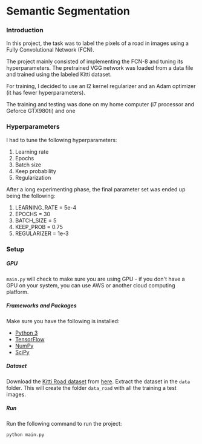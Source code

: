 # Semantic Segmentation
### Introduction
In this project, the task was to label the pixels of a road in images using a Fully Convolutional Network (FCN).

The project mainly consisted of implementing the FCN-8 and tuning its hyperparameters. The pretrained VGG network was loaded from a data file and trained using the labeled Kitti dataset.

For training, I decided to use an l2 kernel regularizer and an Adam optimizer (it has fewer hyperparameters).

The training and testing was done on my home computer (i7 processor and Geforce GTX980ti) and one

### Hyperparameters

I had to tune the following hyperparameters:
1. Learning rate
2. Epochs
3. Batch size
4. Keep probability
5. Regularization

After a long experimenting phase, the final parameter set was ended up being the following:

1. LEARNING_RATE = 5e-4
2. EPOCHS = 30
3. BATCH_SIZE = 5
4. KEEP_PROB = 0.75
5. REGULARIZER = 1e-3



### Setup
##### GPU
`main.py` will check to make sure you are using GPU - if you don't have a GPU on your system, you can use AWS or another cloud computing platform.
##### Frameworks and Packages
Make sure you have the following is installed:
 - [Python 3](https://www.python.org/)
 - [TensorFlow](https://www.tensorflow.org/)
 - [NumPy](http://www.numpy.org/)
 - [SciPy](https://www.scipy.org/)
##### Dataset
Download the [Kitti Road dataset](http://www.cvlibs.net/datasets/kitti/eval_road.php) from [here](http://www.cvlibs.net/download.php?file=data_road.zip).  Extract the dataset in the `data` folder.  This will create the folder `data_road` with all the training a test images.

##### Run
Run the following command to run the project:
```
python main.py
```


